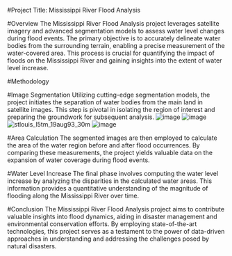 #Project Title: Mississippi River Flood Analysis

#Overview
The Mississippi River Flood Analysis project leverages satellite imagery and advanced segmentation models to assess water level changes during flood events. The primary objective is to accurately delineate water bodies from the surrounding terrain, enabling a precise measurement of the water-covered area. This process is crucial for quantifying the impact of floods on the Mississippi River and gaining insights into the extent of water level increase.

#Methodology

#Image Segmentation
Utilizing cutting-edge segmentation models, the project initiates the separation of water bodies from the main land in satellite images. This step is pivotal in isolating the region of interest and preparing the groundwork for subsequent analysis.
![image](https://github.com/shivanshsinghal-22/shivanshsinghal-22/assets/134637978/492137f4-417e-410c-900d-df0a1ff191e7)
![image](https://github.com/shivanshsinghal-22/shivanshsinghal-22/assets/134637978/ef8f849a-a880-4a18-b4f4-191cd20faba2)
![stlouis_l5tm_19aug93_30m](https://github.com/shivanshsinghal-22/shivanshsinghal-22/assets/134637978/b74aebcc-d0db-49f3-9443-1dde4d708b1e)
![image](https://github.com/shivanshsinghal-22/shivanshsinghal-22/assets/134637978/3321a90a-3dbf-4478-a67e-7b9f7a582eda)

#Area Calculation
The segmented images are then employed to calculate the area of the water region before and after flood occurrences. By comparing these measurements, the project yields valuable data on the expansion of water coverage during flood events.

#Water Level Increase
The final phase involves computing the water level increase by analyzing the disparities in the calculated water areas. This information provides a quantitative understanding of the magnitude of flooding along the Mississippi River over time.

#Conclusion
The Mississippi River Flood Analysis project aims to contribute valuable insights into flood dynamics, aiding in disaster management and environmental conservation efforts. By employing state-of-the-art technologies, this project serves as a testament to the power of data-driven approaches in understanding and addressing the challenges posed by natural disasters.

